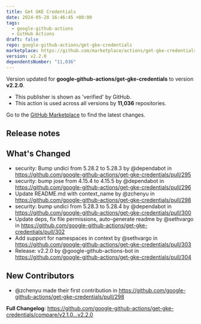 ```yaml
---
title: Get GKE Credentials
date: 2024-05-28 16:46:45 +00:00
tags:
  - google-github-actions
  - GitHub Actions
draft: false
repo: google-github-actions/get-gke-credentials
marketplace: https://github.com/marketplace/actions/get-gke-credentials
version: v2.2.0
dependentsNumber: "11,036"
---
```



Version updated for **google-github-actions/get-gke-credentials** to version **v2.2.0**.
- This publisher is shown as 'verified' by GitHub.
- This action is used across all versions by **11,036** repositories.

Go to the [GitHub Marketplace](https://github.com/marketplace/actions/get-gke-credentials) to find the latest changes.

## Release notes

## What's Changed
* security: Bump undici from 5.28.2 to 5.28.3 by @dependabot in https://github.com/google-github-actions/get-gke-credentials/pull/295
* security: bump jose from 4.15.4 to 4.15.5 by @dependabot in https://github.com/google-github-actions/get-gke-credentials/pull/296
* Update README.md with context_name by @zchenyu in https://github.com/google-github-actions/get-gke-credentials/pull/298
* security: bump undici from 5.28.3 to 5.28.4 by @dependabot in https://github.com/google-github-actions/get-gke-credentials/pull/300
* Update deps, fix file permissions, auto-generate readme by @sethvargo in https://github.com/google-github-actions/get-gke-credentials/pull/302
* Add support for namespaces in context by @sethvargo in https://github.com/google-github-actions/get-gke-credentials/pull/303
* Release: v2.2.0 by @google-github-actions-bot in https://github.com/google-github-actions/get-gke-credentials/pull/304

## New Contributors
* @zchenyu made their first contribution in https://github.com/google-github-actions/get-gke-credentials/pull/298

**Full Changelog**: https://github.com/google-github-actions/get-gke-credentials/compare/v2.1.0...v2.2.0
